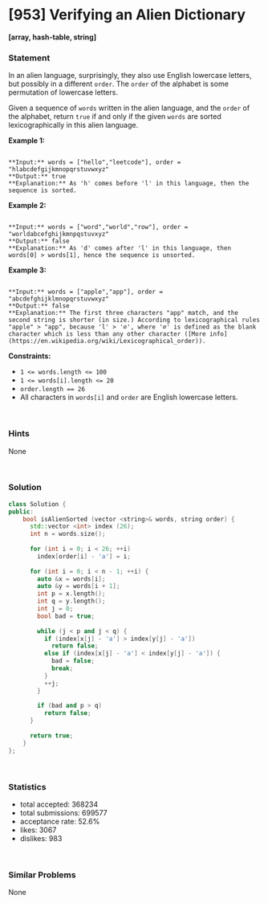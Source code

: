 # [953] Verifying an Alien Dictionary

**[array, hash-table, string]**

### Statement

In an alien language, surprisingly, they also use English lowercase letters, but possibly in a different `order`. The `order` of the alphabet is some permutation of lowercase letters.

Given a sequence of `words` written in the alien language, and the `order` of the alphabet, return `true` if and only if the given `words` are sorted lexicographically in this alien language.


**Example 1:**

```

**Input:** words = ["hello","leetcode"], order = "hlabcdefgijkmnopqrstuvwxyz"
**Output:** true
**Explanation:** As 'h' comes before 'l' in this language, then the sequence is sorted.

```

**Example 2:**

```

**Input:** words = ["word","world","row"], order = "worldabcefghijkmnpqstuvxyz"
**Output:** false
**Explanation:** As 'd' comes after 'l' in this language, then words[0] > words[1], hence the sequence is unsorted.

```

**Example 3:**

```

**Input:** words = ["apple","app"], order = "abcdefghijklmnopqrstuvwxyz"
**Output:** false
**Explanation:** The first three characters "app" match, and the second string is shorter (in size.) According to lexicographical rules "apple" > "app", because 'l' > '∅', where '∅' is defined as the blank character which is less than any other character ([More info](https://en.wikipedia.org/wiki/Lexicographical_order)).

```

**Constraints:**
* `1 <= words.length <= 100`
* `1 <= words[i].length <= 20`
* `order.length == 26`
* All characters in `words[i]` and `order` are English lowercase letters.


<br>

### Hints

None

<br>

### Solution

```cpp
class Solution {
public:
    bool isAlienSorted (vector <string>& words, string order) {
      std::vector <int> index (26);
      int n = words.size();
      
      for (int i = 0; i < 26; ++i)
        index[order[i] - 'a'] = i;
      
      for (int i = 0; i < n - 1; ++i) {
        auto &x = words[i];
        auto &y = words[i + 1];
        int p = x.length();
        int q = y.length();
        int j = 0;
        bool bad = true;
        
        while (j < p and j < q) {
          if (index[x[j] - 'a'] > index[y[j] - 'a'])
            return false;
          else if (index[x[j] - 'a'] < index[y[j] - 'a']) {
            bad = false;
            break;
          }
          ++j;
        }
        
        if (bad and p > q)
          return false;
      }
      
      return true;
    }
};
```

<br>

### Statistics

- total accepted: 368234
- total submissions: 699577
- acceptance rate: 52.6%
- likes: 3067
- dislikes: 983

<br>

### Similar Problems

None
